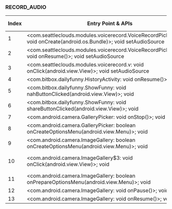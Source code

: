 ### RECORD_AUDIO
| Index | Entry Point & APIs | Screen shot | Resource id | Label |
| ------------- | ------------- | ------------- |-------------|-------------|
| 1 | <com.seattleclouds.modules.voicerecord.VoiceRecordPickerActivity: void onCreate(android.os.Bundle)>; void setAudioSource | ![](F:\COSMOS\output\py\Play_win8\COMICS\co.uk.stockphtos.weapons\com.seattleclouds.modules.voicerecord.VoiceRecordPickerActivity.png) |  | T |
| 2 | <com.seattleclouds.modules.voicerecord.VoiceRecordPickerActivity: void onResume()>; void setAudioSource | ![](F:\COSMOS\output\py\Play_win8\COMICS\co.uk.stockphtos.weapons\com.seattleclouds.modules.voicerecord.VoiceRecordPickerActivity.png) |  | T |
| 3 | <com.seattleclouds.modules.voicerecord.v: void onClick(android.view.View)>; void setAudioSource | ![](F:\COSMOS\output\py\Play_win8\COMICS\co.uk.stockphtos.weapons\com.seattleclouds.modules.voicerecord.VoiceRecordPickerActivity.png) |  | T |
| 4 | <com.bitbox.dailyfunny.HistoryActivity: void onResume()>; void <init> | ![](F:\COSMOS\output\py\Play_win8\COMICS\com.bitbox.dailyfunny\com.bitbox.dailyfunny.HistoryActivity.png) |  |  F|
| 5 | <com.bitbox.dailyfunny.ShowFunny: void nahButtonClicked(android.view.View)>; void <init> | ![](F:\COSMOS\output\py\Play_win8\COMICS\com.bitbox.dailyfunny\com.bitbox.dailyfunny.ShowFunny.png) |  | F |
| 6 | <com.bitbox.dailyfunny.ShowFunny: void shareButtonClicked(android.view.View)>; void <init> | ![](F:\COSMOS\output\py\Play_win8\COMICS\com.bitbox.dailyfunny\com.bitbox.dailyfunny.ShowFunny.png) |  | F |
| 7 | <com.android.camera.GalleryPicker: void onStop()>; void <init> | ![](F:\COSMOS\output\py\Play_win8\COMICS\com.workshophk.t2rcmecy00\com.android.camera.GalleryPicker.png) |  | F |
| 8 | <com.android.camera.GalleryPicker: boolean onCreateOptionsMenu(android.view.Menu)>; void <init> | ![](F:\COSMOS\output\py\Play_win8\COMICS\com.workshophk.t2rcmecy00\com.android.camera.GalleryPicker.png) |  | F |
| 9 | <com.android.camera.ImageGallery: boolean onCreateOptionsMenu(android.view.Menu)>; void <init> | ![](F:\COSMOS\output\py\Play_win8\COMICS\com.workshophk.t2rcmecy00\com.android.camera.ImageGallery.png) |  | |
| 10 | <com.android.camera.ImageGallery$3: void onClick(android.view.View)>; void <init> | ![](F:\COSMOS\output\py\Play_win8\COMICS\com.workshophk.t2rcmecy00\com.android.camera.ImageGallery.png) | {'2131230841': <sensitive_component.SensitiveComponent.SensitiveView object at 0x000001AB4A4100B8>} | |
| 11 | <com.android.camera.ImageGallery: boolean onPrepareOptionsMenu(android.view.Menu)>; void <init> | ![](F:\COSMOS\output\py\Play_win8\COMICS\com.workshophk.t2rcmecy00\com.android.camera.ImageGallery.png) |  | |
| 12 | <com.android.camera.ImageGallery: void onPause()>; void <init> | ![](F:\COSMOS\output\py\Play_win8\COMICS\com.workshophk.t2rcmecy00\com.android.camera.ImageGallery.png) |  | |
| 13 | <com.android.camera.ImageGallery: void onResume()>; void <init> | ![](F:\COSMOS\output\py\Play_win8\COMICS\com.workshophk.t2rcmecy00\com.android.camera.ImageGallery.png) |  | |
